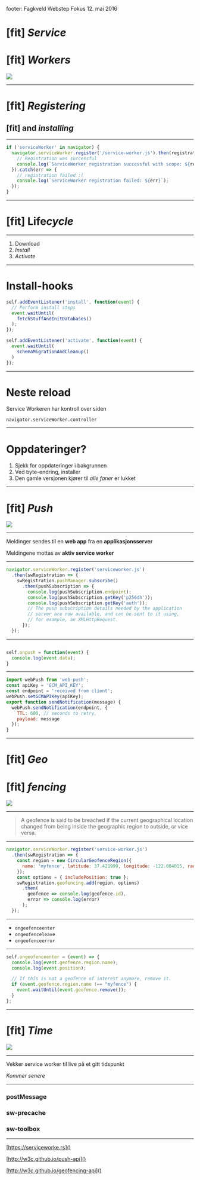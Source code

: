 footer: Fagkveld Webstep Fokus 12. mai 2016

# [fit] _**Service**_
# [fit] _**Workers**_

![](./images/excavator.jpg)

---

# [fit] *Registering*
## [fit] and *installing*

---

```javascript
if ('serviceWorker' in navigator) {
  navigator.serviceWorker.register('/service-worker.js').then(registration => {
    // Registration was successful
    console.log(`ServiceWorker registration successful with scope: ${registration.scope}`);
  }).catch(err => {
    // registration failed :(
    console.log(`ServiceWorker registration failed: ${err}`);
  });
}
```

---

# [fit] Life*cycle*

---

1. Download
2. *Install*
3. *Activate*

---

# Install-hooks

```javascript
self.addEventListener('install', function(event) {
  // Perform install steps
  event.waitUntil(
    fetchStuffAndInitDatabases()
  );
});

self.addEventListener('activate', function(event) {
  event.waitUntil(
    schemaMigrationAndCleanup()
  )
});
```

---

# Neste reload

Service Workeren har kontroll over siden

`navigator.serviceWorker.controller`

---

# Oppdateringer?

1. Sjekk for oppdateringer i bakgrunnen
2. Ved byte-endring, installer
3. Den gamle versjonen kjører til *alle faner* er lukket

---

# [fit] *Push*

![](./images/push.jpg)

---

Meldinger sendes til en __web app__ fra en __applikasjonsserver__

Meldingene mottas av __aktiv service worker__

---

```javascript
navigator.serviceWorker.register('serviceworker.js')
  .then(swRegistration => {
    swRegistration.pushManager.subscribe()
      .then(pushSubscription => {
        console.log(pushSubscription.endpoint);
        console.log(pushSubscription.getKey('p256dh'));
        console.log(pushSubscription.getKey('auth'));
        // The push subscription details needed by the application
        // server are now available, and can be sent to it using,
        // for example, an XMLHttpRequest.
      });
  });
```
---

```javascript

self.onpush = function(event) {
  console.log(event.data);
}
```

---

```javascript
import webPush from 'web-push';
const apiKey = 'GCM_API_KEY';
const endpoint = 'received from client';
webPush.setGCMAPIKey(apiKey);
export function sendNotification(message) {
  webPush.sendNotification(endpoint, {
    TTL: 600, // seconds to retry,
    payload: message
  });
}

```

---

# [fit] *Geo*
# [fit] *fencing*

![](./images/earth.jpg)

---

> A geofence is said to be breached if the current geographical location changed from being inside the geographic region to outside, or vice versa.

---

```javascript
navigator.serviceWorker.register('service-worker.js')
  .then(swRegistration => {
    const region = new CircularGeofenceRegion({
      name: 'myfence', latitude: 37.421999, longitude: -122.084015, radius: 1000
    });
    const options = { includePosition: true };
    swRegistration.geofencing.add(region, options)
      .then(
        geofence => console.log(geofence.id),
        error => console.log(error)
      );
  });
```

---

- `ongeofenceenter`
- `ongeofenceleave`
- `ongeofenceerror`

---

```javascript
self.ongeofenceenter = (event) => {
  console.log(event.geofence.region.name);
  console.log(event.position);

  // If this is not a geofence of interest anymore, remove it.
  if (event.geofence.region.name !== "myfence") {
    event.waitUntil(event.geofence.remove());
  }
};
```

---

# [fit] *Time*

![](./images/time.jpg)

---

Vekker service worker til live på et gitt tidspunkt

*Kommer senere*


---

### postMessage

### sw-precache

### sw-toolbox

---

[https://serviceworke.rs]()

[http://w3c.github.io/push-api]()

[http://w3c.github.io/geofencing-api]()
